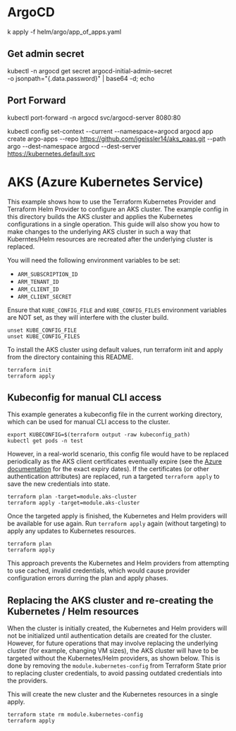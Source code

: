 # ArgoCD

k apply -f helm/argo/app_of_apps.yaml

## Get admin secret
kubectl -n argocd get secret argocd-initial-admin-secret \
          -o jsonpath="{.data.password}" | base64 -d; echo

## Port Forward
kubectl port-forward -n argocd svc/argocd-server 8080:80

kubectl config set-context --current --namespace=argocd
argocd app create argo-apps --repo https://github.com/jgeissler14/aks_paas.git --path argo --dest-namespace argocd --dest-server https://kubernetes.default.svc

# AKS (Azure Kubernetes Service)

This example shows how to use the Terraform Kubernetes Provider and Terraform Helm Provider to configure an AKS cluster. The example config in this directory builds the AKS cluster and applies the Kubernetes configurations in a single operation. This guide will also show you how to make changes to the underlying AKS cluster in such a way that Kuberntes/Helm resources are recreated after the underlying cluster is replaced.

You will need the following environment variables to be set:

  - `ARM_SUBSCRIPTION_ID`
  - `ARM_TENANT_ID`
  - `ARM_CLIENT_ID`
  - `ARM_CLIENT_SECRET`

Ensure that `KUBE_CONFIG_FILE` and `KUBE_CONFIG_FILES` environment variables are NOT set, as they will interfere with the cluster build.

```
unset KUBE_CONFIG_FILE
unset KUBE_CONFIG_FILES
```

To install the AKS cluster using default values, run terraform init and apply from the directory containing this README.

```
terraform init
terraform apply
```

## Kubeconfig for manual CLI access

This example generates a kubeconfig file in the current working directory, which can be used for manual CLI access to the cluster.

```
export KUBECONFIG=$(terraform output -raw kubeconfig_path)
kubectl get pods -n test
```

However, in a real-world scenario, this config file would have to be replaced periodically as the AKS client certificates eventually expire (see the [Azure documentation](https://docs.microsoft.com/en-us/azure/aks/certificate-rotation) for the exact expiry dates). If the certificates (or other authentication attributes) are replaced, run a targeted `terraform apply` to save the new credentials into state.

```
terraform plan -target=module.aks-cluster
terraform apply -target=module.aks-cluster
```

Once the targeted apply is finished, the Kubernetes and Helm providers will be available for use again. Run `terraform apply` again (without targeting) to apply any updates to Kubernetes resources.

```
terraform plan
terraform apply
```

This approach prevents the Kubernetes and Helm providers from attempting to use cached, invalid credentials, which would cause provider configuration errors durring the plan and apply phases.

## Replacing the AKS cluster and re-creating the Kubernetes / Helm resources

When the cluster is initially created, the Kubernetes and Helm providers will not be initialized until authentication details are created for the cluster. However, for future operations that may involve replacing the underlying cluster (for example, changing VM sizes), the AKS cluster will have to be targeted without the Kubernetes/Helm providers, as shown below. This is done by removing the `module.kubernetes-config` from Terraform State prior to replacing cluster credentials, to avoid passing outdated credentials into the providers.

This will create the new cluster and the Kubernetes resources in a single apply.

```
terraform state rm module.kubernetes-config
terraform apply
```
